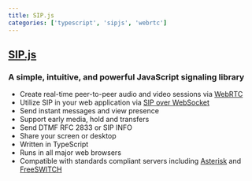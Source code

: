 ```yaml
---
title: SIP.js
categories: ['typescript', 'sipjs', 'webrtc']
---
```

## [SIP.js](https://github.com/onsip/SIP.js)

### A simple, intuitive, and powerful JavaScript signaling library


- Create real-time peer-to-peer audio and video sessions via [WebRTC](https://webrtc.org/)
- Utilize SIP in your web application via [SIP over WebSocket](https://tools.ietf.org/html/rfc7118) 
- Send instant messages and view presence
- Support early media, hold and transfers
- Send DTMF RFC 2833 or SIP INFO
- Share your screen or desktop
- Written in TypeScript
- Runs in all major web browsers
- Compatible with standards compliant servers including [Asterisk](https://www.asterisk.org/) and [FreeSWITCH](https://freeswitch.com/)
